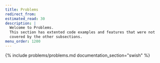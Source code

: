 ```yaml
---
title: Problems
redirect_from:
estimated_read: 30
description: |
  Welcome to Problems.
  This section has extented code examples and features that were not
  covered by the other subsections.
menu_order: 1200
---
```


{% include problems/problems.md documentation_section="swish" %}